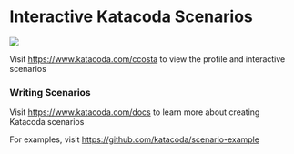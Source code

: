 # Interactive Katacoda Scenarios

[![](http://shields.katacoda.com/katacoda/ccosta/count.svg)](https://www.katacoda.com/ccosta "Get your profile on Katacoda.com")

Visit https://www.katacoda.com/ccosta to view the profile and interactive scenarios

### Writing Scenarios
Visit https://www.katacoda.com/docs to learn more about creating Katacoda scenarios

For examples, visit https://github.com/katacoda/scenario-example

